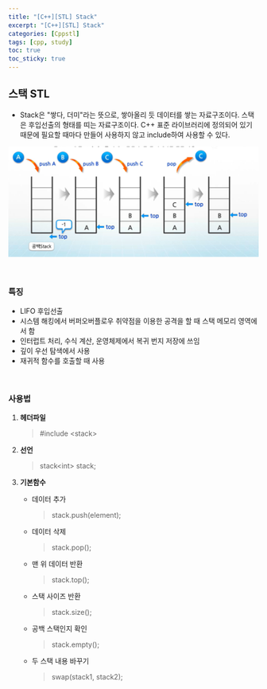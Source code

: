 ```yaml
---
title: "[C++][STL] Stack"
excerpt: "[C++][STL] Stack"
categories: [Cppstl]
tags: [cpp, study]
toc: true
toc_sticky: true
---
```


## 스택 STL

+ Stack은 "쌓다, 더미"라는 뜻으로, 쌓아올리 듯 데이터를 쌓는 자료구조이다. 스택은 후입선출의 형태를 띠는 자료구조이다. C++ 표준 라이브러리에 정의되어 있기 때문에 필요할 때마다 만들어 사용하지 않고 include하여 사용할 수 있다.

![fail to bring](/assets/Image/cppStudy/Stack.png)

<br>

### 특징

+ LIFO 후입선출
+ 시스템 해킹에서 버퍼오버플로우 취약점을 이용한 공격을 할 때 스택 메모리 영역에서 함
+ 인터럽트 처리, 수식 계산, 운영체제에서 복귀 번지 저장에 쓰임
+ 깊이 우선 탐색에서 사용
+ 재귀적 함수를 호출할 때 사용

<br>

### 사용법

1. **헤더파일**

    > #include &lt;stack&gt;
    

2. **선언**
    > stack&lt;int&gt; stack;
    

3. **기본함수**

    + 데이터 추가
      > stack.push(element);
    

    + 데이터 삭제
       > stack.pop();
    

    + 맨 위 데이터 반환
      > stack.top();
    

    + 스택 사이즈 반환
      > stack.size();
    

    + 공백 스택인지 확인
        > stack.empty();
    
    + 두 스택 내용 바꾸기
        > swap(stack1, stack2);
    